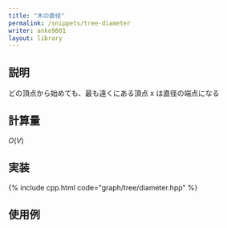 ```yaml
---
title: "木の直径"
permalink: /snippets/tree-diameter
writer: anko9801
layout: library
---
```


## 説明

どの頂点から始めても、最も遠くにある頂点 x は直径の端点になる

## 計算量

$O(V)$

## 実装

{% include cpp.html code="graph/tree/diameter.hpp" %}

## 使用例


